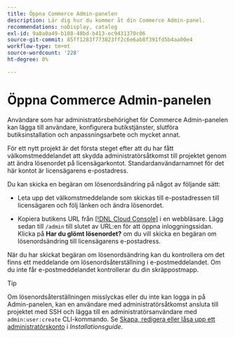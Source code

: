 ```yaml
---
title: Öppna Commerce Admin-panelen
description: Lär dig hur du kommer åt din Commerce Admin-panel.
recommendations: noDisplay, catalog
exl-id: 9a8a0a49-b108-48bd-b413-ec9431370c06
source-git-commit: 85ff1283f773823ff2c6e6ab8f391fd5b4aa00e4
workflow-type: tm+mt
source-wordcount: '228'
ht-degree: 0%

---
```


# Öppna Commerce Admin-panelen

Användare som har administratörsbehörighet för Commerce Admin-panelen kan lägga till användare, konfigurera butikstjänster, slutföra butiksinstallation och anpassningsarbete och mycket annat.

För ett nytt projekt är det första steget efter att du har fått välkomstmeddelandet att skydda administratörsåtkomst till projektet genom att ändra lösenordet på licensägarkontot. Standardanvändarnamnet för det här kontot är licensägarens e-postadress.

Du kan skicka en begäran om lösenordsändring på något av följande sätt:

- Leta upp det välkomstmeddelande som skickas till e-postadressen till licensägaren och följ länken och ändra lösenordet.

- Kopiera butikens URL från [[!DNL Cloud Console]](../cloud-guide/project/overview.md) i en webbläsare. Lägg sedan till `/admin` till slutet av URL:en för att öppna inloggningssidan. Klicka på **Har du glömt lösenordet?** om du vill skicka en begäran om lösenordsändring till licensägarens e-postadress.

När du har skickat begäran om lösenordsändring kan du kontrollera om det finns ett meddelande om lösenordsåterställning i e-postmeddelandet. Om du inte får e-postmeddelandet kontrollerar du din skräppostmapp.

>[!TIP]
>
>Om lösenordsåterställningen misslyckas eller du inte kan logga in på Admin-panelen, kan en användare med administratörsåtkomst ansluta till projektet med SSH och lägga till en administratörsanvändare med `admin:user:create` CLI-kommando. Se [Skapa, redigera eller låsa upp ett administratörskonto](https://experienceleague.adobe.com/docs/commerce-operations/installation-guide/tutorials/admin.html) i _Installationsguide_.
